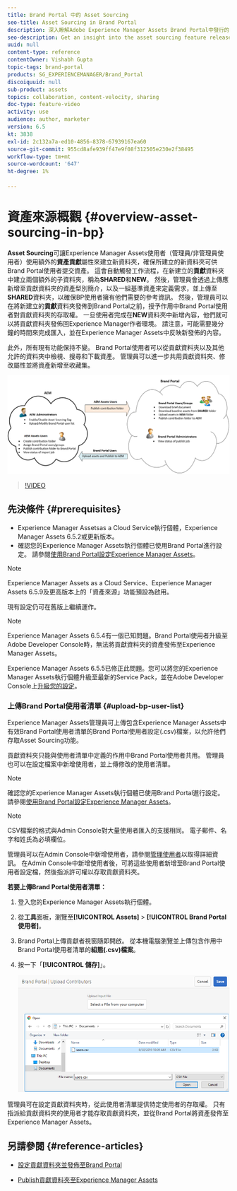 ```yaml
---
title: Brand Portal 中的 Asset Sourcing
seo-title: Asset Sourcing in Brand Portal
description: 深入瞭解Adobe Experience Manager Assets Brand Portal中發行的資產來源功能。
seo-description: Get an insight into the asset sourcing feature released in the Adobe Experience Manager Assets Brand Portal.
uuid: null
content-type: reference
contentOwner: Vishabh Gupta
topic-tags: brand-portal
products: SG_EXPERIENCEMANAGER/Brand_Portal
discoiquuid: null
sub-product: assets
topics: collaboration, content-velocity, sharing
doc-type: feature-video
activity: use
audience: author, marketer
version: 6.5
kt: 3838
exl-id: 2c132a7a-ed10-4856-8378-67939167ea60
source-git-commit: 955cd8afe939ff47e9f08f312505e230e2f38495
workflow-type: tm+mt
source-wordcount: '647'
ht-degree: 1%

---
```


# 資產來源概觀 {#overview-asset-sourcing-in-bp}

**Asset Sourcing**&#x200B;可讓Experience Manager Assets使用者（管理員/非管理員使用者）使用額外的&#x200B;**資產貢獻**&#x200B;屬性來建立新資料夾，確保所建立的新資料夾可供Brand Portal使用者提交資產。 這會自動觸發工作流程，在新建立的&#x200B;**貢獻**&#x200B;資料夾中建立兩個額外的子資料夾，稱為&#x200B;**SHARED**&#x200B;和&#x200B;**NEW**。 然後，管理員會透過上傳應新增至貢獻資料夾的資產型別簡介，以及一組基準資產來定義需求，並上傳至&#x200B;**SHARED**&#x200B;資料夾，以確保BP使用者擁有他們需要的參考資訊。 然後，管理員可以在將新建立的&#x200B;**貢獻**&#x200B;資料夾發佈到Brand Portal之前，授予作用中Brand Portal使用者對貢獻資料夾的存取權。 一旦使用者完成在&#x200B;**NEW**&#x200B;資料夾中新增內容，他們就可以將貢獻資料夾發佈回Experience Manager作者環境。 請注意，可能需要幾分鐘的時間來完成匯入，並在Experience Manager Assets中反映新發佈的內容。

此外，所有現有功能保持不變。 Brand Portal使用者可以從貢獻資料夾以及其他允許的資料夾中檢視、搜尋和下載資產。 管理員可以進一步共用貢獻資料夾、修改屬性並將資產新增至收藏集。

![Brand Portal資產來源](assets/asset-sourcing.png)

>[!VIDEO](https://video.tv.adobe.com/v/29365/?quality=12)

## 先決條件 {#prerequisites}

* Experience Manager Assetsas a Cloud Service執行個體，Experience Manager Assets 6.5.2或更新版本。
* 確認您的Experience Manager Assets執行個體已使用Brand Portal進行設定。 請參閱[使用Brand Portal設定Experience Manager Assets](../using/configure-aem-assets-with-brand-portal.md)。

<!--
* Ensure that your Brand Portal tenant is configured with one AEM Assets author instance.
-->

>[!NOTE]
>
>Experience Manager Assets as a Cloud Service、Experience Manager Assets 6.5.9及更高版本上的「資產來源」功能預設為啟用。
>
>現有設定仍可在舊版上繼續運作。

>[!NOTE]
>
>Experience Manager Assets 6.5.4有一個已知問題。Brand Portal使用者升級至Adobe Developer Console時，無法將貢獻資料夾的資產發佈至Experience Manager Assets。
>
>Experience Manager Assets 6.5.5已修正此問題。您可以將您的Experience Manager Assets執行個體升級至最新的Service Pack，並在Adobe Developer Console上[升級您的設定](https://experienceleague.adobe.com/docs/experience-manager-65/assets/brandportal/configure-aem-assets-with-brand-portal.html#upgrade-integration-65)。

<!--

>For immediate fix on AEM 6.5.4, it is recommended to [download the hotfix](https://www.adobeaemcloud.com/content/marketplace/marketplaceProxy.html?packagePath=/content/companies/public/adobe/packages/cq650/hotfix/cq-6.5.0-hotfix-33041) and install on your author instance.
-->

<!--
## Configure Asset Sourcing {#configure-asset-sourcing}

**Asset Sourcing** is configured from within the AEM Assets author instance. The administrators can enable the Asset Sourcing feature flag configuration from the **AEM Web Console Configuration** and upload the active Brand Portal users list in **AEM Assets**.

>[!NOTE]
>
>Asset Sourcing is by default enabled on AEM Assets as a Cloud Service. The AEM administrator can directly upload the active Brand Portal users to allow them access to the Asset Sourcing feature.

>[!NOTE]
>
>Before you begin with the configuration, ensure that your AEM Assets instance is configured with Brand Portal. See, [Configure AEM Assets with Brand Portal](../using/configure-aem-assets-with-brand-portal.md). 

The following video demonstrates, how to configure Asset Sourcing on your AEM Assets author instance:

>[!VIDEO](https://video.tv.adobe.com/v/29771)
-->

<!--
### Enable Asset Sourcing {#enable-asset-sourcing}

AEM administrators can enable the Asset Sourcing feature flag from within the AEM Web Console Configuration (a.k.a Configuration Manager).

>[!NOTE]
>
>This step is not applicable for AEM Assets as a Cloud Service.


**To enable Asset Sourcing:**
1. Log in to your AEM Assets author instance and open Configuration Manager. 
Default URL: http:// localhost:4502/system/console/configMgr.
1. Search using the keyword **Asset Sourcing** to locate **[!UICONTROL Asset Sourcing Feature Flag Config]**.
1. Click **[!UICONTROL Asset Sourcing Feature Flag Config]** to open the configuration window.
1. Select the **[!UICONTROL feature.flag.active.status]** check box.
1. Click **[!UICONTROL Save]**.

![](assets/enable-asset-sourcing.png)
-->


### 上傳Brand Portal使用者清單 {#upload-bp-user-list}

Experience Manager Assets管理員可上傳包含Experience Manager Assets中有效Brand Portal使用者清單的Brand Portal使用者設定(.csv)檔案，以允許他們存取Asset Sourcing功能。

貢獻資料夾只能與使用者清單中定義的作用中Brand Portal使用者共用。 管理員也可以在設定檔案中新增使用者，並上傳修改的使用者清單。

>[!NOTE]
>
>確認您的Experience Manager Assets執行個體已使用Brand Portal進行設定。 請參閱[使用Brand Portal設定Experience Manager Assets](../using/configure-aem-assets-with-brand-portal.md)。

>[!NOTE]
>
>CSV檔案的格式與Admin Console對大量使用者匯入的支援相同。 電子郵件、名字和姓氏為必填欄位。

管理員可以在Admin Console中新增使用者，請參閱[管理使用者](brand-portal-adding-users.md)以取得詳細資訊。 在Admin Console中新增使用者後，可將這些使用者新增至Brand Portal使用者設定檔，然後指派許可權以存取貢獻資料夾。

**若要上傳Brand Portal使用者清單：**

1. 登入您的Experience Manager Assets執行個體。
1. 從&#x200B;**工具**&#x200B;面板，瀏覽至&#x200B;**[!UICONTROL Assets]** > **[!UICONTROL Brand Portal使用者]**。

1. Brand Portal上傳貢獻者視窗隨即開啟。
從本機電腦瀏覽並上傳包含作用中Brand Portal使用者清單的**組態(.csv)檔案**。
1. 按一下「**[!UICONTROL 儲存]**」。

   ![](assets/upload-user-list2.png)


管理員可在設定貢獻資料夾時，從此使用者清單提供特定使用者的存取權。 只有指派給貢獻資料夾的使用者才能存取貢獻資料夾，並從Brand Portal將資產發佈至Experience Manager Assets。

## 另請參閱 {#reference-articles}

* [設定貢獻資料夾並發佈至Brand Portal](brand-portal-publish-contribution-folder-to-brand-portal.md)

* [Publish貢獻資料夾至Experience Manager Assets](brand-portal-publish-contribution-folder-to-aem-assets.md)
